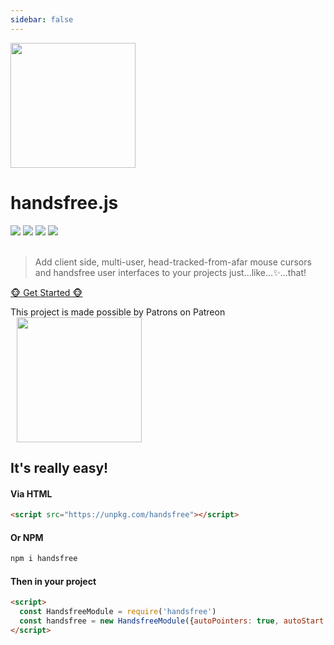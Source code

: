 ```yaml
---
sidebar: false
---
```

<div class="roomy text-center">
  <p>
    <img src="https://media.giphy.com/media/55vsITBRKRlaosFK7I/giphy.gif" height=200>
  </p>
  <h1>handsfree.js</h1>
  <div><img src="https://img.shields.io/npm/v/handsfree.svg"> <img src="https://img.shields.io/github/last-commit/handsfreejs/handsfree.svg"> <img src="https://travis-ci.org/handsfreejs/handsfree.svg?branch=master"> <img src="https://img.shields.io/codecov/c/github/handsfreejs/handsfree/master.svg?style=flat"></div>
  <br>
  <blockquote style="text-align: left">Add client side, multi-user, head-tracked-from-afar mouse cursors and handsfree user interfaces to your projects just...like...✨...that!</blockquote>

  <p><a href="guide/" class="nav-link action-button">🐵 Get Started 🐵</a></p>

  <p class="callout">This project is made possible by Patrons on Patreon <a href="https://patreon.com/labofoz"><img src="https://c5.patreon.com/external/logo/become_a_patron_button@2x.png" width=200 style="margin-left: 10px"></a></p>
</div>

## It's really easy!

#### Via HTML
```html
<script src="https://unpkg.com/handsfree"></script>
```

#### Or NPM
```bash
npm i handsfree
```

#### Then in your project
```html
<script>
  const HandsfreeModule = require('handsfree')
  const handsfree = new HandsfreeModule({autoPointers: true, autoStart: true})
</script>
```
